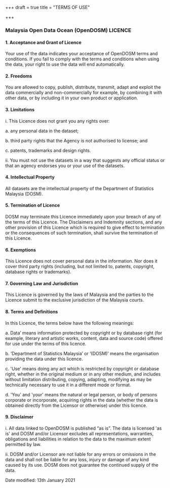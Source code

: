 +++
draft = true
title = "TERMS OF USE"

+++
### **Malaysia Open Data Ocean (OpenDOSM) LICENCE**

#### 1. Acceptance and Grant of Licence

Your use of the data indicates your acceptance of OpenDOSM terms and conditions. If you fail to comply with the terms and conditions when using the data, your right to use the data will end automatically.

#### 2. Freedoms

You are allowed to copy, publish, distribute, transmit, adapt and exploit the data commercially and non-commercially for example, by combining it with other data, or by including it in your own product or application.

#### 3. Limitations

i. This Licence does not grant you any rights over:

a. any personal data in the dataset;

b. third party rights that the Agency is not authorised to license; and

c. patents, trademarks and design rights.

ii. You must not use the datasets in a way that suggests any official status or that an agency endorses you or your use of the datasets.

#### 4. Intellectual Property

All datasets are the intellectual property of the Department of Statistics Malaysia (DOSM).

#### 5. Termination of Licence

DOSM may terminate this Licence immediately upon your breach of any of the terms of this Licence. The Disclaimers and Indemnity sections, and any other provision of this Licence which is required to give effect to termination or the consequences of such termination, shall survive the termination of this Licence.

#### 6. Exemptions

This Licence does not cover personal data in the information. Nor does it cover third party rights (including, but not limited to, patents, copyright, database rights or trademarks).

#### 7. Governing Law and Jurisdiction

This Licence is governed by the laws of Malaysia and the parties to the Licence submit to the exclusive jurisdiction of the Malaysia courts.

#### 8. Terms and Definitions

In this Licence, the terms below have the following meanings:

a. Data’ means information protected by copyright or by database right (for example, literary and artistic works, content, data and source code) offered for use under the terms of this licence.

b. ‘Department of Statistics Malaysia’ or ‘(DOSM)’ means the organisation providing the data under this licence.

c. 'Use' means doing any act which is restricted by copyright or database right, whether in the original medium or in any other medium, and includes without limitation distributing, copying, adapting, modifying as may be technically necessary to use it in a different mode or format.

d. 'You' and 'your' means the natural or legal person, or body of persons corporate or incorporate, acquiring rights in the data (whether the data is obtained directly from the Licensor or otherwise) under this licence.

#### 9. Disclaimer

i. All data linked to OpenDOSM is published “as is”. The data is licensed 'as is' and DOSM and/or Licensor excludes all representations, warranties, obligations and liabilities in relation to the data to the maximum extent permitted by law.

ii. DOSM and/or Licensor are not liable for any errors or omissions in the data and shall not be liable for any loss, injury or damage of any kind caused by its use. DOSM does not guarantee the continued supply of the data.


Date modified: 13th January 2021